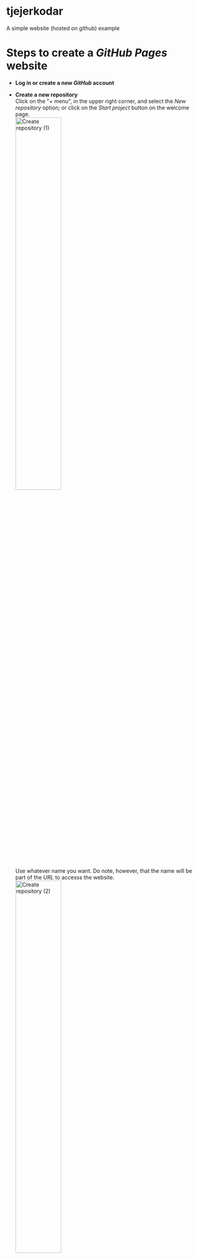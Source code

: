 # tjejerkodar
A simple website (hosted on github) example

# Steps to create a _GitHub Pages_ website

- **Log in or create a new _GitHub_ account**
- **Create a new repository**  
  Click on the "_+_ menu", in the upper right corner, and select the _New repository_ option; or click on the _Start project_ button on the welcome page.  
  <img alt="Create repository (1)" src="https://i.imgur.com/042LjNf.png" width="50%"/>  
  
  Use whatever name you want. Do note, however, that the name will be part of the _URL_ to accesss the website.  
  <img alt="Create repository (2)" src="https://i.imgur.com/eFKro4M.png" width="50%"/>
- **Turn on _GitHub Pages_ for your repository**  
  Click on the _Settings_ tab and scroll down to the _GitHub Pages_ heading. Select _master branch_ as the _Source_ and click _Save_.  
  <img alt="Enable GitHub Pages" src="https://i.imgur.com/q5ufpaZ.png" width="50%"/>
  
  > For this example this will suffice; for more complex projects, a separate branch would be better in order to separate source code from generated code.  
- **Test your website**  
  When you complete the previous step you will be presented with the _URL_ to your website, click it to verify that it works.   
  <img alt="Enable GitHub Pages" src="https://i.imgur.com/AqIL7hw.png" width="50%"/>
  
  > The _URL_ of the website will be `http(s)://<your github account name>.github.io/<your repository name>/`, but this can be changed using the _Custom domain_ option. Or; you will want to look into a more traditional hosting solution, this is more to get something fast up that you can test and share with a smaller set of people.  

  > Initially your website will be pretty empty, either a generic page or a _HTML_ version of your _README.md_ file. This will improve however when you add some source and point to a proper _index.html_ file.
  

